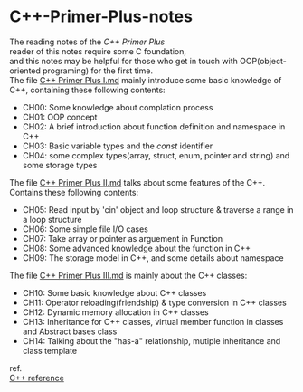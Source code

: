 # C++-Primer-Plus-notes
The reading notes of the *C++ Primer Plus*  
reader of this notes require some C foundation,  
and this notes may be helpful for those who get in touch with OOP(object-oriented programing) for the first time.  
The file [C++ Primer Plus I.md](./C++%20Primer%20Plus.%20I.md) mainly introduce some basic knowledge of C++, containing these following contents:
- CH00: Some knowledge about complation process
- CH01: OOP concept
- CH02: A brief introduction about function definition and namespace in C++
- CH03: Basic variable types and the *const* identifier 
- CH04: some complex types(array, struct, enum, pointer and string) and some storage types  

The file [C++ Primer Plus II.md](./C++%20Primer%20Plus.%20II.md) talks about some features of the C++. Contains these following contents:
- CH05: Read input by 'cin' object and loop structure & traverse a range in a loop structure
- CH06: Some simple file I/O cases
- CH07: Take array or pointer as arguement in Function
- CH08: Some advanced knowledge about the function in C++
- CH09: The storage model in C++, and some details about namespace

The file [C++ Primer Plus III.md](./C++%20Primer%20Plus.%20III.md) is mainly about the C++ classes:
- CH10: Some basic knowledge about C++ classes
- CH11: Operator reloading(friendship) & type conversion in C++ classes
- CH12: Dynamic memory allocation in C++ classes
- CH13: Inheritance for C++ classes, virtual member function in classes and Abstract bases class
- CH14: Talking about the "has-a" relationship, mutiple inheritance and class template

ref.  
[C++ reference](http://www.cplusplus.com/reference/)
